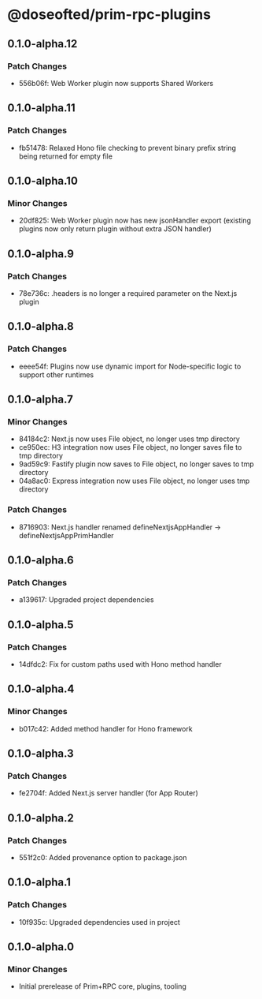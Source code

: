 # @doseofted/prim-rpc-plugins

## 0.1.0-alpha.12

### Patch Changes

- 556b06f: Web Worker plugin now supports Shared Workers

## 0.1.0-alpha.11

### Patch Changes

- fb51478: Relaxed Hono file checking to prevent binary prefix string being returned for empty file

## 0.1.0-alpha.10

### Minor Changes

- 20df825: Web Worker plugin now has new jsonHandler export (existing plugins now only return plugin without extra JSON
  handler)

## 0.1.0-alpha.9

### Patch Changes

- 78e736c: .headers is no longer a required parameter on the Next.js plugin

## 0.1.0-alpha.8

### Patch Changes

- eeee54f: Plugins now use dynamic import for Node-specific logic to support other runtimes

## 0.1.0-alpha.7

### Minor Changes

- 84184c2: Next.js now uses File object, no longer uses tmp directory
- ce950ec: H3 integration now uses File object, no longer saves file to tmp directory
- 9ad59c9: Fastify plugin now saves to File object, no longer saves to tmp directory
- 04a8ac0: Express integration now uses File object, no longer uses tmp directory

### Patch Changes

- 8716903: Next.js handler renamed defineNextjsAppHandler -> defineNextjsAppPrimHandler

## 0.1.0-alpha.6

### Patch Changes

- a139617: Upgraded project dependencies

## 0.1.0-alpha.5

### Patch Changes

- 14dfdc2: Fix for custom paths used with Hono method handler

## 0.1.0-alpha.4

### Minor Changes

- b017c42: Added method handler for Hono framework

## 0.1.0-alpha.3

### Patch Changes

- fe2704f: Added Next.js server handler (for App Router)

## 0.1.0-alpha.2

### Patch Changes

- 551f2c0: Added provenance option to package.json

## 0.1.0-alpha.1

### Patch Changes

- 10f935c: Upgraded dependencies used in project

## 0.1.0-alpha.0

### Minor Changes

- Initial prerelease of Prim+RPC core, plugins, tooling
